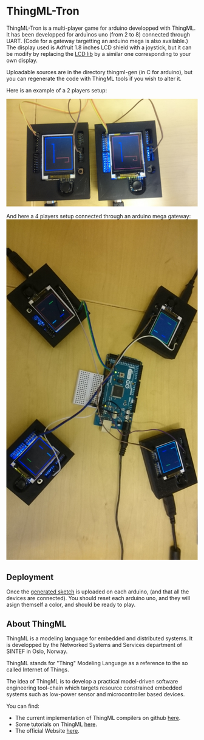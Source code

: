 # ThingML-Tron

ThingML-Tron is a multi-player game for arduino developped with ThingML. It has been developped for arduinos uno (from 2 to 8) connected through UART. (Code for a gateway targetting an arduino mega is also available.) The display used is Adfruit 1.8 inches LCD shield with a joystick, but it can be modify by replacing the [LCD lib](https://github.com/Lyadis/ThingML-Tron/blob/master/lib/_1_8pLCD.thingml) by a similar one corresponding to your own display.

Uploadable sources are in the directory thingml-gen (in C for arduino), but you can regenerate the code with ThingML tools if you wish to alter it.

Here is an example of a 2 players setup:

<img src="https://raw.githubusercontent.com/Lyadis/ThingML-Tron/master/img/DSC_0313.JPG" alt="2 players setup" >

And here a 4 players setup connected through an arduino mega gateway:
<img src="https://raw.githubusercontent.com/Lyadis/ThingML-Tron/master/img/DSC_0309.JPG" alt="4 players setup" >

## Deployment
Once the [generated sketch](https://github.com/Lyadis/ThingML-Tron/blob/master/thingml-gen/TronCfg/TronCfg.pde) is uploaded on each arduino, (and that all the devices are connected). You should reset each arduino uno, and they will asign themself a color, and should be ready to play.

## About ThingML

ThingML is a modeling language for embedded and distributed systems. It is developped by the Networked Systems and Services department of SINTEF in Oslo, Norway.

ThingML stands for "Thing" Modeling Language as a reference to the so called Internet of Things.

The idea of ThingML is to develop a practical model-driven software engineering tool-chain which targets resource constrained embedded systems such as low-power sensor and microcontroller based devices. 

You can find:

* The current implementation of ThingML compilers on github [here](https://github.com/SINTEF-9012/ThingML). 
* Some tutorials on ThingML [here](https://github.com/HEADS-project/training). 
* The official Website [here](http://thingml.org). 
